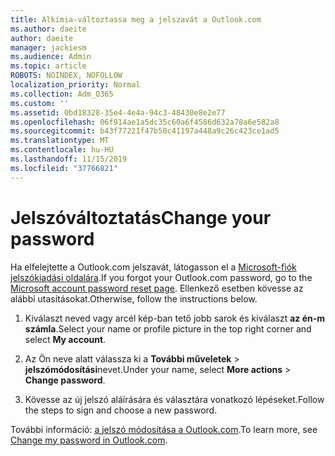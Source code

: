 ```yaml
---
title: Alkímia-változtassa meg a jelszavát a Outlook.com
ms.author: daeite
author: daeite
manager: jackiesm
ms.audience: Admin
ms.topic: article
ROBOTS: NOINDEX, NOFOLLOW
localization_priority: Normal
ms.collection: Adm_O365
ms.custom: ''
ms.assetid: 0bd18328-35e4-4e4a-94c3-48430e8e2e77
ms.openlocfilehash: 06f914ae1a5dc35c60a6f4586d632a78a6e582a8
ms.sourcegitcommit: b43f77221f47b50c41197a448a9c26c423ce1ad5
ms.translationtype: MT
ms.contentlocale: hu-HU
ms.lasthandoff: 11/15/2019
ms.locfileid: "37766821"
---
```

# <a name="change-your-password"></a><span data-ttu-id="56a2f-102">Jelszóváltoztatás</span><span class="sxs-lookup"><span data-stu-id="56a2f-102">Change your password</span></span>

<span data-ttu-id="56a2f-103">Ha elfelejtette a Outlook.com jelszavát, látogasson el a [Microsoft-fiók jelszókiadási oldalára](https://go.microsoft.com/fwlink/p/?linkid=841909).</span><span class="sxs-lookup"><span data-stu-id="56a2f-103">If you forgot your Outlook.com password, go to the [Microsoft account password reset page](https://go.microsoft.com/fwlink/p/?linkid=841909).</span></span> <span data-ttu-id="56a2f-104">Ellenkező esetben kövesse az alábbi utasításokat.</span><span class="sxs-lookup"><span data-stu-id="56a2f-104">Otherwise, follow the instructions below.</span></span>
  
1. <span data-ttu-id="56a2f-105">Kiválaszt neved vagy arcél kép-ban tető jobb sarok és kiválaszt **az én-m számla**.</span><span class="sxs-lookup"><span data-stu-id="56a2f-105">Select your name or profile picture in the top right corner and select **My account**.</span></span> 
    
2. <span data-ttu-id="56a2f-106">Az Ön neve alatt válassza ki a **További műveletek** > **jelszómódosítási**nevet.</span><span class="sxs-lookup"><span data-stu-id="56a2f-106">Under your name, select **More actions** > **Change password**.</span></span> 
    
3. <span data-ttu-id="56a2f-107">Kövesse az új jelszó aláírására és választára vonatkozó lépéseket.</span><span class="sxs-lookup"><span data-stu-id="56a2f-107">Follow the steps to sign and choose a new password.</span></span> 
    
<span data-ttu-id="56a2f-108">További információ: [a jelszó módosítása a Outlook.com](https://support.office.com/article/2138d690-811c-4545-b2f3-e4dbe80c9735.aspx).</span><span class="sxs-lookup"><span data-stu-id="56a2f-108">To learn more, see [Change my password in Outlook.com](https://support.office.com/article/2138d690-811c-4545-b2f3-e4dbe80c9735.aspx).</span></span>
  

